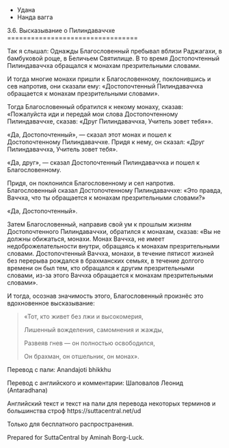 









* Удана
* Нанда вагга


3\.6\. Высказывание о Пилиндаваччхе
\=\=\=\=\=\=\=\=\=\=\=\=\=\=\=\=\=\=\=\=\=\=\=\=\=\=\=\=\=\=\=\=\=



Так я слышал: Однажды Благословенный пребывал вблизи Раджагахи, в бамбуковой роще, в Беличьем Святилище\. В то время Достопочтенный Пилиндаваччха обращался к монахам презрительными словами\.


И тогда многие монахи пришли к Благословенному, поклонившись и сев напротив, они сказали ему: «Достопочтенный Пилиндаваччха обращается к монахам презрительными словами»\.


Тогда Благословенный обратился к некому монаху, сказав: «Пожалуйста иди и передай мои слова Достопочтенному Пилиндаваччхе, сказав: «Друг Пилиндаваччха, Учитель зовет тебя»»\.


«Да, Достопочтенный», — сказал этот монах и пошел к Достопочтенному Пилиндаваччхе\. Придя к нему, он сказал: «Друг Пилиндаваччха, Учитель зовет тебя»\.


«Да, друг», — сказал Достопочтенный Пилиндаваччха и пошел к Благословенному\.


Придя, он поклонился Благословенному и сел напротив\. Благословенный сказал Достопочтенному Пилиндаваччхе: «Это правда, Ваччха, что ты обращается к монахам презрительными словами?»


«Да, Достопочтенный»\.


Затем Благословенный, направив свой ум к прошлым жизням Достопочтенного Пилиндаваччхи, обратился к монахам, сказав: «Вы не должны обижаться, монахи\. Монах Ваччха, не имеет недоброжелательности внутри, обращаясь к монахам презрительными словами\. Достопочтенный Ваччха, монахи, в течение пятисот жизней без перерыва рождался в брахманских семьях, в течение долгого времени он был тем, кто обращался к другим презрительными словами, из\-за этого Ваччха обращается к монахам презрительными словами»\.


И тогда, осознав значимость этого, Благословенный произнёс это вдохновенное высказывание:



> «Тот, кто живет без лжи и высокомерия,  
> 
> Лишенный вожделения, самомнения и жажды,  
> 
> Развеяв гнев — он полностью освободился,  
> 
> Он брахман, он отшельник, он монах»\.



Перевод с пали: Anandajoti bhikkhu


Перевод с английского и комментарии: Шаповалов Леонид \(Antaradhana\)


Английский текст и текст на пали для перевода некоторых терминов и большинства строф https://suttacentral\.net/ud


  

Только для бесплатного распространения\.


  

Prepared for SuttaCentral by Aminah Borg\-Luck\.






